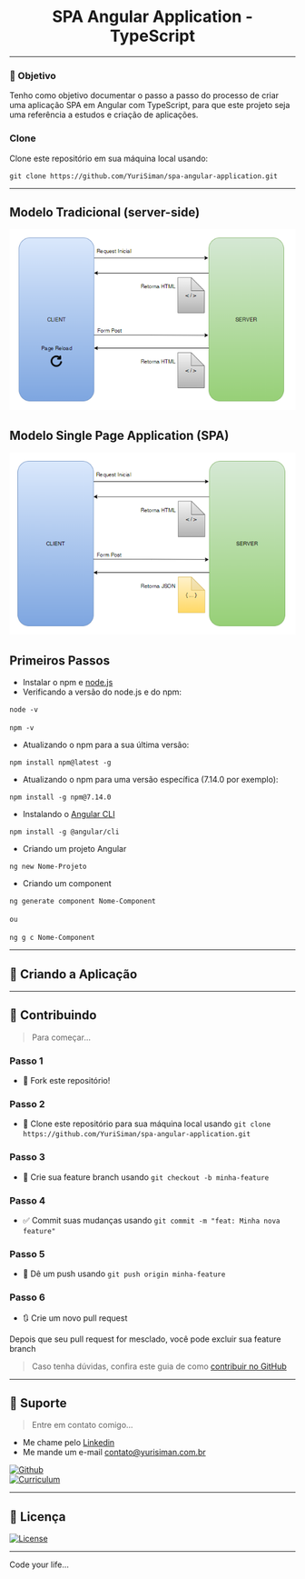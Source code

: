 <h1 align="center">SPA Angular Application - TypeScript</h1>

---

### :dart: Objetivo

Tenho como objetivo documentar o passo a passo do processo de criar uma aplicação SPA em Angular com TypeScript, para que este projeto seja uma referência a estudos e criação de aplicações.

### Clone

Clone este repositório em sua máquina local usando:

```
git clone https://github.com/YuriSiman/spa-angular-application.git
```

---

## Modelo Tradicional (server-side)

<img src="./readme-images/server-side.png" />

## Modelo Single Page Application (SPA)

<img src="./readme-images/spa.png" />

## Primeiros Passos

- Instalar o npm e [node.js](https://nodejs.org/en/)
- Verificando a versão do node.js e do npm:

```
node -v

npm -v
```

- Atualizando o npm para a sua última versão:

```
npm install npm@latest -g
```

- Atualizando o npm para uma versão específica (7.14.0 por exemplo):

```
npm install -g npm@7.14.0 
```

- Instalando o [Angular CLI](https://angular.io/cli)  

```
npm install -g @angular/cli
```

- Criando um projeto Angular

```
ng new Nome-Projeto
```

- Criando um component

```
ng generate component Nome-Component

ou

ng g c Nome-Component
```

---

## :rocket: Criando a Aplicação



---

## :thinking: Contribuindo

> Para começar...

### Passo 1

* :fork_and_knife: Fork este repositório!

### Passo 2

* :dancers: Clone este repositório para sua máquina local usando `git clone https://github.com/YuriSiman/spa-angular-application.git`

### Passo 3

* :trident: Crie sua feature branch usando `git checkout -b minha-feature`

### Passo 4

* :white_check_mark: Commit suas mudanças usando `git commit -m "feat: Minha nova feature"`

### Passo 5

* :pushpin: Dê um push usando `git push origin minha-feature`

### Passo 6

* :arrows_clockwise: Crie um novo pull request

Depois que seu pull request for mesclado, você pode excluir sua feature branch  

> Caso tenha dúvidas, confira este guia de como [contribuir no GitHub](https://github.com/firstcontributions/first-contributions)  

---

## :speech_balloon: Suporte

> Entre em contato comigo...  

* Me chame pelo [Linkedin](https://www.linkedin.com/in/yurisiman/)  
* Me mande um e-mail [contato@yurisiman.com.br](mailto:contato@yurisiman.com.br)  

[![Github](https://img.shields.io/badge/github-profile-%237159c1?style=for-the-badge&logo=github)](https://github.com/YuriSiman)  
[![Curriculum](https://img.shields.io/badge/site-curriculum-%23563D7C?style=for-the-badge&logo=bootstrap)](https://yurisiman.com.br)  

---

## :pencil: Licença

[![License](https://img.shields.io/badge/license-mit-%23A6CE39?style=for-the-badge&logo=github)](https://github.com/YuriSiman/spa-angular-application/blob/master/LICENSE)   

---

Code your life...
